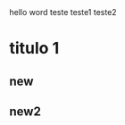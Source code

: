 <!DOCTYPE html>
<html>
    <head>
        <!-- head definitions go here -->
    </head>
    <body>
        <tr>hello word</tr>
        <!-- the content goes here -->
    </body>
</html>
teste
teste1
teste2

# titulo 1
## new

## new2 
